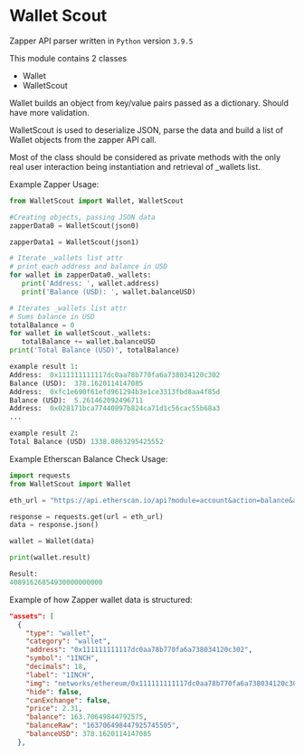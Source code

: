 # Wallet Scout

Zapper API parser written in `Python` version `3.9.5`

This module contains 2 classes

 - Wallet
 - WalletScout

 Wallet builds an object from key/value pairs passed as a dictionary. Should have more validation.

 WalletScout is used to deserialize JSON, parse the data and build a list of Wallet objects from the zapper API call.

 Most of the class should be considered as private methods with the only real user interaction being instantiation and retrieval of _wallets list.

 Example Zapper Usage:

 ```python
from WalletScout import Wallet, WalletScout

 #Creating objects, passing JSON data
zapperData0 = WalletScout(json0)

zapperData1 = WalletScout(json1)

# Iterate _wallets list attr
# print each address and balance in USD
for wallet in zapperData0._wallets:
    print('Address: ', wallet.address)
    print('Balance (USD): ', wallet.balanceUSD)

# Iterates _wallets list attr
# Sums balance in USD
totalBalance = 0
for wallet in walletScout._wallets:
    totalBalance += wallet.balanceUSD
print('Total Balance (USD)', totalBalance)

example result 1:
Address:  0x111111111117dc0aa78b770fa6a738034120c302
Balance (USD):  378.1620114147085
Address:  0xfc1e690f61efd961294b3e1ce3313fbd8aa4f85d
Balance (USD):  5.261462092496711
Address:  0x028171bca77440897b824ca71d1c56cac55b68a3
...

example result 2:
Total Balance (USD) 1338.0863295425552
```

Example Etherscan Balance Check Usage:

```python
import requests
from WalletScout import Wallet

eth_url = "https://api.etherscan.io/api?module=account&action=balance&address=0xddbd2b932c763ba5b1b7ae3b362eac3e8d40121a&tag=latest&apikey="

response = requests.get(url = eth_url)
data = response.json()

wallet = Wallet(data)

print(wallet.result)

Result:
40891626854930000000000
```

Example of how Zapper wallet data is structured:
```json
"assets": [
  {
    "type": "wallet",
    "category": "wallet",
    "address": "0x111111111117dc0aa78b770fa6a738034120c302",
    "symbol": "1INCH",
    "decimals": 18,
    "label": "1INCH",
    "img": "networks/ethereum/0x111111111117dc0aa78b770fa6a738034120c302.png",
    "hide": false,
    "canExchange": false,
    "price": 2.31,
    "balance": 163.70649844792575,
    "balanceRaw": "163706498447925745505",
    "balanceUSD": 378.1620114147085
  },
```
